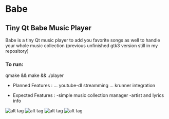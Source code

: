 # Babe
## Tiny Qt Babe Music Player

Babe is a tiny Qt music player to add you favorite songs as well to handle your whole music collection
(previous unfinished gtk3 version still in my repository) 

<h3> To run: </h3>
qmake && make && ./player


* Planned Features :
  ... youtube-dl streamming 
  ... krunner integration

* Expected Features :
  -simple music collection manager
  -artist and lyrics info


![alt tag](https://github.com/milohr/babe-qt/blob/master/screenshots/playlist_mode.png?raw=true) 
![alt tag](https://github.com/milohr/babe-qt/blob/master/screenshots/mini_mode.png?raw=true)
![alt tag](https://github.com/milohr/babe-qt/blob/master/screenshots/full_collection_view.png?raw=true)
![alt tag](https://github.com/milohr/babe-qt/blob/master/screenshots/albums_view.png?raw=true) 
